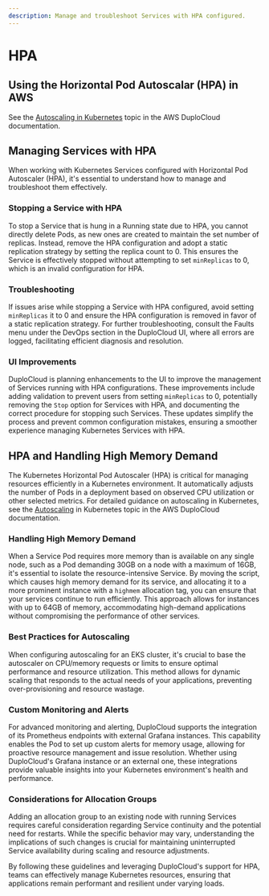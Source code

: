 ```yaml
---
description: Manage and troubleshoot Services with HPA configured.
---
```


# HPA

## Using the Horizontal Pod Autoscalar (HPA) in AWS

See the [Autoscaling in Kubernetes](../overview/use-cases/hosts-vms/auto-scaling/kubernetes-scaling-options.md) topic in the AWS DuploCloud documentation.

## Managing Services with HPA

When working with Kubernetes Services configured with Horizontal Pod Autoscaler (HPA), it's essential to understand how to manage and troubleshoot them effectively.

### Stopping a Service with HPA

To stop a Service that is hung in a Running state due to HPA, you cannot directly delete Pods, as new ones are created to maintain the set number of replicas. Instead, remove the HPA configuration and adopt a static replication strategy by setting the replica count to 0. This ensures the Service is effectively stopped without attempting to set `minReplicas` to 0, which is an invalid configuration for HPA.

### Troubleshooting

If issues arise while stopping a Service with HPA configured, avoid setting `minReplicas` it to 0 and ensure the HPA configuration is removed in favor of a static replication strategy. For further troubleshooting, consult the Faults menu under the DevOps section in the DuploCloud UI, where all errors are logged, facilitating efficient diagnosis and resolution.

### UI Improvements

DuploCloud is planning enhancements to the UI to improve the management of Services running with HPA configurations. These improvements include adding validation to prevent users from setting `minReplicas` to 0, potentially removing the `Stop` option for Services with HPA, and documenting the correct procedure for stopping such Services. These updates simplify the process and prevent common configuration mistakes, ensuring a smoother experience managing Kubernetes Services with HPA.

## HPA and Handling High Memory Demand

&#x20;The Kubernetes Horizontal Pod Autoscaler (HPA) is critical for managing resources efficiently in a Kubernetes environment. It automatically adjusts the number of Pods in a deployment based on observed CPU utilization or other selected metrics. For detailed guidance on autoscaling in Kubernetes, see the [Autoscaling](../overview/use-cases/hosts-vms/auto-scaling/kubernetes-scaling-options.md) in Kubernetes topic in the AWS DuploCloud documentation.

### Handling High Memory Demand

When a Service Pod requires more memory than is available on any single node, such as a Pod demanding 30GB on a node with a maximum of 16GB, it's essential to isolate the resource-intensive Service. By moving the script, which causes high memory demand for its service, and allocating it to a more prominent instance with a `highmem` allocation tag, you can ensure that your services continue to run efficiently. This approach allows for instances with up to 64GB of memory, accommodating high-demand applications without compromising the performance of other services.

### Best Practices for Autoscaling

When configuring autoscaling for an EKS cluster, it's crucial to base the autoscaler on CPU/memory requests or limits to ensure optimal performance and resource utilization. This method allows for dynamic scaling that responds to the actual needs of your applications, preventing over-provisioning and resource wastage.

### Custom Monitoring and Alerts

For advanced monitoring and alerting, DuploCloud supports the integration of its Prometheus endpoints with external Grafana instances. This capability enables the Pod to set up custom alerts for memory usage, allowing for proactive resource management and issue resolution. Whether using DuploCloud's Grafana instance or an external one, these integrations provide valuable insights into your Kubernetes environment's health and performance.

### Considerations for Allocation Groups

Adding an allocation group to an existing node with running Services requires careful consideration regarding Service continuity and the potential need for restarts. While the specific behavior may vary, understanding the implications of such changes is crucial for maintaining uninterrupted Service availability during scaling and resource adjustments.

By following these guidelines and leveraging DuploCloud's support for HPA, teams can effectively manage Kubernetes resources, ensuring that applications remain performant and resilient under varying loads.
